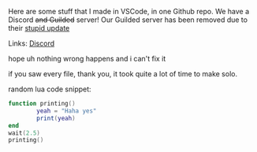 Here are some stuff that I made in VSCode, in one Github repo. We have a Discord ~~and Guilded~~ server!
Our Guilded server has been removed due to their [stupid update](https://www.guilded.gg/blog/update-to-guilded-login-requirements)


Links:
[Discord](https://discord.gg/8nR7PmUAfN)


hope uh nothing wrong happens and i can't fix it

if you saw every file, thank you, it took quite a lot of time to make solo.

random lua code snippet:

```lua
function printing()
        yeah = "Haha yes"
        print(yeah)
end
wait(2.5)
printing()
```

